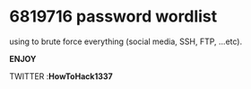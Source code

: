 # 6819716 password wordlist 
using to brute force everything (social media, SSH, FTP, ...etc).

**ENJOY**

TWITTER :**HowToHack1337**
